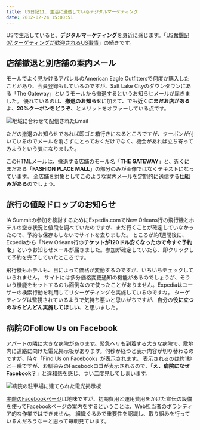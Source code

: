 ```yaml
---
title: US日記11. 生活に浸透しているデジタルマーケティング
date: 2012-02-24 15:00:51
---
```

USで生活していると、**デジタルマーケティング**を身近に感じます。「<a href="/us_07/">US奮闘記07.ターゲティングが歓迎されるUS事情</a>」の続きです。

## 店舗撤退と別店舗の案内メール
モールでよく見かけるアパレルのAmerican Eagle Outfittersで何度か購入したことがあり、会員登録もしているのですが、Salt Lake Cityのダウンタウンにある「The Gateway」というモールから撤退するというお知らせメールが届きました。
優れているのは、**撤退のお知らせ**に加えて、でも**近くにまだお店がある**よ、**20%クーポンをどうぞ**、とメリットをオファーしている点です。

<img sizes="320px" src="//res.cloudinary.com/mak00s/image/upload/f_auto/v1510459791/2012-01-23-AE-Email.png" alt="地域に合わせて配信されたEmail" />

ただの撤退のお知らせであれば即ゴミ箱行きになるところですが、クーポンが付いているのでメールを消さずにとっておくだけでなく、機会があれば立ち寄ってみようという気になりました。

このHTMLメールは、撤退する店舗のモール名「**THE GATEWAY**」と、近くにまだある「**FASHION PLACE MALL**」の部分のみが画像ではなくテキストになっています。
全店舗を対象としてこのような案内メールを定期的に送信する**仕組みがある**のでしょう。

## 旅行の値段ドロップのお知らせ
IA Summitの参加を検討するためにExpedia.comでNew Orleans行の飛行機とホテルの空き状況と値段を調べていたのですが、まだ行くことが確定していなかったので、予約も保存もしないでサイトを去りました。
ところが約1週間後に、Expediaから「New Orleans行の**チケットが120ドル安くなったので今すぐ予約を**」というお知らせメールが届きました。参加が確定していたら、即クリックして予約を完了していたところです。

飛行機もホテルも、日によって価格が変動するのですが、いちいちチェックしていられません。
サイトには多分価格変更通知の機能があるのでしょうが、そういう機能をセットするのも面倒なので使ったことがありません。Expediaはユーザーの検索行動を利用してリターゲティングを実施しているのですね。
ターゲティングは監視されているようで気持ち悪いと思いがちですが、自分の**役に立つのならどんどん実施してほしい**、と思いました。

## 病院のFollow Us on Facebook
アパートの隣に大きな病院があります。緊急ヘリも到着する大きな病院で、敷地内に道路に向けた電光掲示板があります。何秒か経つと表示内容が切り替わるのですが、時々「Find Us on Facebook」が表示されます。
表示されるのは約1秒と一瞬ですが、お馴染みのFacebookロゴが表示されるので、「**え、病院になぜFacebook？**」と違和感を感じ、つい二度見してしまいます。

<img sizes="100vw" src="//res.cloudinary.com/mak00s/image/upload/f_auto,w_auto:200:800/v1511180785/2012-02-23-Timpanogos-Hospital-Sign.jpg" alt="病院の駐車場に建てられた電光掲示板" />

<a href="https://www.facebook.com/TimpHospital">実際のFacebookページ</a>は地味ですが、初期費用と運用費用をかけた宣伝の設備を使ってFacebookページの案内をするということは、Web担当者のボランティア的な作業ではできません。
組織ぐるみで重要性を認識し、取り組みを行っているんだろうなーと思って毎朝見ています。